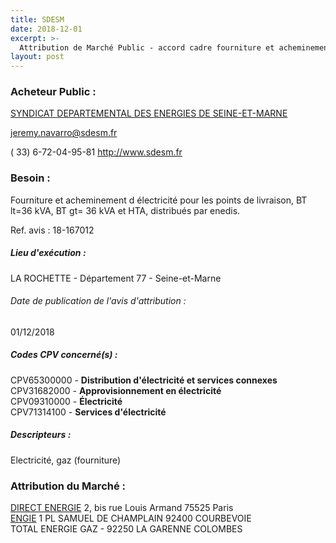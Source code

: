 ```yaml
---
title: SDESM
date: 2018-12-01
excerpt: >-
  Attribution de Marché Public - accord cadre fourniture et acheminement d'électricité pour les points de livraison, bt lt=36 kva, bt gt= 36 kva et hta, distribués par enedis.
layout: post
---
```


### Acheteur Public : 
<a href="/acheteur-32/siren-200041309"> SYNDICAT DEPARTEMENTAL DES ENERGIES DE SEINE-ET-MARNE</a><br/>



jeremy.navarro@sdesm.fr

( 33) 6-72-04-95-81
http://www.sdesm.fr
### Besoin :

Fourniture et acheminement d électricité pour les points de livraison, BT lt=36 kVA, BT gt= 36 kVA et HTA, distribués par enedis.

Ref. avis : 18-167012


##### Lieu d'exécution :

LA ROCHETTE - Département 77 - Seine-et-Marne

###### Date de publication de l'avis d'attribution : 
01/12/2018

##### Codes CPV concerné(s) :
CPV65300000 - **Distribution d'électricité et services connexes** <br/>
CPV31682000 - **Approvisionnement en électricité** <br/>
CPV09310000 - **Électricité** <br/>
CPV71314100 - **Services d'électricité** <br/>

##### Descripteurs :
Electricité, gaz (fourniture) <br/>

### Attribution du Marché :
<a href="/entreprise-267/siren-552081317"> DIRECT ENERGIE</a>    2, bis rue Louis Armand 75525 Paris <br/>
<a href="/entreprise-267/siren-542107651"> ENGIE</a>    1 PL SAMUEL DE CHAMPLAIN 92400 COURBEVOIE <br/>
TOTAL ENERGIE GAZ -  92250 LA GARENNE COLOMBES <br/>
